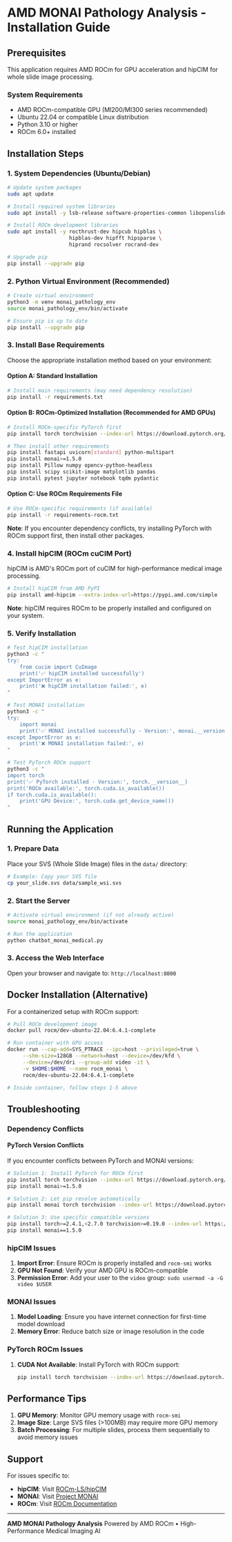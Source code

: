 # AMD MONAI Pathology Analysis - Installation Guide

## Prerequisites

This application requires AMD ROCm for GPU acceleration and hipCIM for whole slide image processing.

### System Requirements
- AMD ROCm-compatible GPU (MI200/MI300 series recommended)
- Ubuntu 22.04 or compatible Linux distribution
- Python 3.10 or higher
- ROCm 6.0+ installed

## Installation Steps

### 1. System Dependencies (Ubuntu/Debian)

```bash
# Update system packages
sudo apt update

# Install required system libraries
sudo apt install -y lsb-release software-properties-common libopenslide0 python3.10-venv rocjpeg

# Install ROCm development libraries
sudo apt install -y rocthrust-dev hipcub hipblas \
                    hipblas-dev hipfft hipsparse \
                    hiprand rocsolver rocrand-dev

# Upgrade pip
pip install --upgrade pip
```

### 2. Python Virtual Environment (Recommended)

```bash
# Create virtual environment
python3 -m venv monai_pathology_env
source monai_pathology_env/bin/activate

# Ensure pip is up to date
pip install --upgrade pip
```

### 3. Install Base Requirements

Choose the appropriate installation method based on your environment:

#### Option A: Standard Installation
```bash
# Install main requirements (may need dependency resolution)
pip install -r requirements.txt
```

#### Option B: ROCm-Optimized Installation (Recommended for AMD GPUs)
```bash
# Install ROCm-specific PyTorch first
pip install torch torchvision --index-url https://download.pytorch.org/whl/rocm6.0

# Then install other requirements
pip install fastapi uvicorn[standard] python-multipart
pip install monai>=1.5.0
pip install Pillow numpy opencv-python-headless
pip install scipy scikit-image matplotlib pandas
pip install pytest jupyter notebook tqdm pydantic
```

#### Option C: Use ROCm Requirements File
```bash
# Use ROCm-specific requirements (if available)
pip install -r requirements-rocm.txt
```

**Note**: If you encounter dependency conflicts, try installing PyTorch with ROCm support first, then install other packages.

### 4. Install hipCIM (ROCm cuCIM Port)

hipCIM is AMD's ROCm port of cuCIM for high-performance medical image processing.

```bash
# Install hipCIM from AMD PyPI
pip install amd-hipcim --extra-index-url=https://pypi.amd.com/simple
```

**Note**: hipCIM requires ROCm to be properly installed and configured on your system.

### 5. Verify Installation

```bash
# Test hipCIM installation
python3 -c "
try:
    from cucim import CuImage
    print('✅ hipCIM installed successfully')
except ImportError as e:
    print('❌ hipCIM installation failed:', e)
"

# Test MONAI installation  
python3 -c "
try:
    import monai
    print('✅ MONAI installed successfully - Version:', monai.__version__)
except ImportError as e:
    print('❌ MONAI installation failed:', e)
"

# Test PyTorch ROCm support
python3 -c "
import torch
print('✅ PyTorch installed - Version:', torch.__version__)
print('ROCm available:', torch.cuda.is_available())
if torch.cuda.is_available():
    print('GPU Device:', torch.cuda.get_device_name())
"
```

## Running the Application

### 1. Prepare Data
Place your SVS (Whole Slide Image) files in the `data/` directory:
```bash
# Example: Copy your SVS file
cp your_slide.svs data/sample_wsi.svs
```

### 2. Start the Server
```bash
# Activate virtual environment (if not already active)
source monai_pathology_env/bin/activate

# Run the application
python chatbot_monai_medical.py
```

### 3. Access the Web Interface
Open your browser and navigate to: `http://localhost:8000`

## Docker Installation (Alternative)

For a containerized setup with ROCm support:

```bash
# Pull ROCm development image
docker pull rocm/dev-ubuntu-22.04:6.4.1-complete

# Run container with GPU access
docker run --cap-add=SYS_PTRACE --ipc=host --privileged=true \
     --shm-size=128GB --network=host --device=/dev/kfd \
     --device=/dev/dri --group-add video -it \
     -v $HOME:$HOME --name rocm_monai \
     rocm/dev-ubuntu-22.04:6.4.1-complete

# Inside container, follow steps 1-5 above
```

## Troubleshooting

### Dependency Conflicts

#### PyTorch Version Conflicts
If you encounter conflicts between PyTorch and MONAI versions:

```bash
# Solution 1: Install PyTorch for ROCm first
pip install torch torchvision --index-url https://download.pytorch.org/whl/rocm6.0
pip install monai>=1.5.0

# Solution 2: Let pip resolve automatically
pip install monai torch torchvision --index-url https://download.pytorch.org/whl/rocm6.0

# Solution 3: Use specific compatible versions
pip install torch>=2.4.1,<2.7.0 torchvision>=0.19.0 --index-url https://download.pytorch.org/whl/rocm6.0
pip install monai==1.5.0
```

### hipCIM Issues
1. **Import Error**: Ensure ROCm is properly installed and `rocm-smi` works
2. **GPU Not Found**: Verify your AMD GPU is ROCm-compatible
3. **Permission Error**: Add your user to the `video` group: `sudo usermod -a -G video $USER`

### MONAI Issues
1. **Model Loading**: Ensure you have internet connection for first-time model download
2. **Memory Error**: Reduce batch size or image resolution in the code

### PyTorch ROCm Issues
1. **CUDA Not Available**: Install PyTorch with ROCm support:
   ```bash
   pip install torch torchvision --index-url https://download.pytorch.org/whl/rocm6.0
   ```

## Performance Tips

1. **GPU Memory**: Monitor GPU memory usage with `rocm-smi`
2. **Image Size**: Large SVS files (>100MB) may require more GPU memory
3. **Batch Processing**: For multiple slides, process them sequentially to avoid memory issues

## Support

For issues specific to:
- **hipCIM**: Visit [ROCm-LS/hipCIM](https://github.com/ROCm-LS/hipCIM)
- **MONAI**: Visit [Project MONAI](https://github.com/Project-MONAI/MONAI)
- **ROCm**: Visit [ROCm Documentation](https://rocm.docs.amd.com/)

---

**AMD MONAI Pathology Analysis**
Powered by AMD ROCm • High-Performance Medical Imaging AI